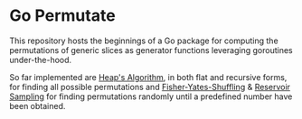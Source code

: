 # Go Permutate

This repository hosts the beginnings of a Go package for computing the permutations of generic slices as generator functions leveraging goroutines under-the-hood.

<!---
The package exposes a simple API containing a generator function and types that define the different available algorithms.

To use it, simply choose your applicable algorithm and pass it to `GeneratePermutations`. Then loop over the generator with `for perm := range GeneratePermutations` to retrieve all the possible permutations.
--->

So far implemented are [Heap's Algorithm](https://en.wikipedia.org/wiki/Heap's_algorithm), in both flat and recursive forms, for finding all possible permutations and [Fisher-Yates-Shuffling](https://en.wikipedia.org/wiki/Fisher%E2%80%93Yates_shuffle) & [Reservoir Sampling](https://en.wikipedia.org/wiki/Reservoir_sampling) for finding permutations randomly until a predefined number have been obtained.
